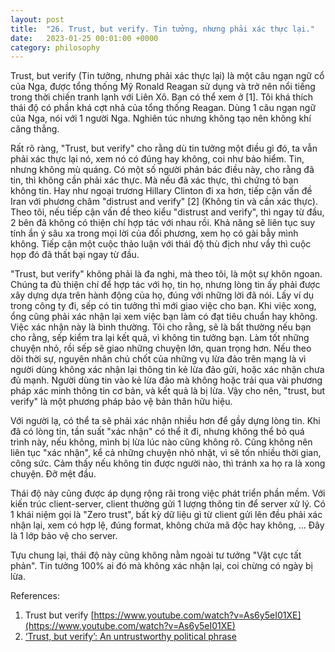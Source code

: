 ```yaml
---
layout: post
title:  "26. Trust, but verify. Tin tưởng, nhưng phải xác thực lại."
date:   2023-01-25 00:01:00 +0000
category: philosophy
---
```


Trust, but verify (Tin tưởng, nhưng phải xác thực lại) là một câu ngạn ngữ cổ của Nga, được tổng thống Mỹ Ronald Reagan sử dụng và trở nên nổi tiếng trong thời chiến tranh lạnh với Liên Xô. Bạn có thể xem ở [1]. Tôi khá thích thái độ có phần khá cợt nhả của tổng thống Reagan. Dùng 1 câu ngạn ngữ của Nga, nói với 1 người Nga. Nghiên túc nhưng không tạo nên không khí căng thẳng. 

Rất rõ ràng, "Trust, but verify" cho rằng dù tin tưởng một điều gì đó, ta vẫn phải xác thực lại nó, xem nó có đúng hay không, coi như bảo hiểm. Tin, nhưng không mù quáng. Có một số người phản bác điều này, cho rằng đã tin, thì không cần phải xác thực. Mà nếu đã xác thực, thì chứng tỏ bạn không tin. Hay như ngoại trương Hillary Clinton đi xa hơn, tiếp cận vấn đề Iran với phương châm "distrust and verify" [2] (Không tin và cần xác thực). Theo tôi, nếu tiếp cận vấn đề theo kiểu "distrust and verify", thì ngay từ đầu, 2 bên đã không có thiện chí hợp tác với nhau rồi. Khả năng sẽ liên tục suy tính ẩn ý sâu xa trong mọi lời của đối phương, xem họ có gài bẫy mình không. Tiếp cận một cuộc thảo luận với thái độ thù địch như vầy thì cuộc họp đó đã thất bại ngay từ đầu. 

"Trust, but verify" không phải là đa nghi, mà theo tôi, là một sự khôn ngoan. Chúng ta đủ thiện chí để hợp tác với họ, tin họ, nhưng lòng tin ấy phải được xây dựng dựa trên hành động của họ, đúng với những lời đã nói. Lấy ví dụ trong công ty đi, sếp có tin tưởng thì mới giao việc cho bạn. Khi việc xong, ổng cũng phải xác nhận lại xem việc bạn làm có đạt tiêu chuẩn hay không. Việc xác nhận này là bình thường. Tôi cho rằng, sẽ là bất thường nếu bạn cho rằng, sếp kiểm tra lại kết quả, vì không tin tưởng bạn. Làm tốt những chuyện nhỏ, rồi sếp sẽ giao những chuyện lớn, quan trọng hơn. Nếu theo dõi thời sự, nguyên nhân chủ chốt của những vụ lừa đảo trên mạng là vì người dùng không xác nhận lại thông tin kẻ lừa đảo gửi, hoặc xác nhận chưa đủ mạnh. Người dùng tin vào kẻ lừa đảo mà không hoặc trải qua vài phương pháp xác minh thông tin cơ bản, và kết quả là bị lừa. Vậy cho nên, "trust, but verify" là một phương pháp bảo vệ bản thân hữu hiệu. 

Với người lạ, có thể ta sẽ phải xác nhận nhiều hơn để gầy dựng lòng tin. Khi đã có lòng tin, tần suất "xác nhận" có thể ít đi, nhưng không thể bỏ quá trình này, nếu không, mình bị lừa lúc nào cũng không rõ. Cũng không nên liên tục "xác nhận", kể cả những chuyện nhỏ nhặt, vì sẽ tốn nhiều thời gian, công sức. Cảm thấy nếu không tin được người nào, thì tránh xa họ ra là xong chuyện. Đỡ mệt đầu.

Thái độ này cũng được áp dụng rộng rãi trong việc phát triển phần mềm. Với kiến trúc client-server, client thường gửi 1 lượng thông tin để server xử lý. Có 1 khái niệm gọi là "Zero trust", bất kỳ dữ liệu gì từ client gửi lên đều phải xác nhận lại, xem có hợp lệ, đúng format, không chứa mã độc hay không, ... Đây là 1 lớp bảo vệ cho server.

Tựu chung lại, thái độ này cũng không nằm ngoài tư tưởng "Vật cực tất phản". Tin tưởng 100% ai đó mà không xác nhận lại, coi chừng có ngày bị lừa.

References: 
1. Trust but verify [https://www.youtube.com/watch?v=As6y5eI01XE](https://www.youtube.com/watch?v=As6y5eI01XE)
2. [‘Trust, but verify’: An untrustworthy political phrase](https://www.washingtonpost.com/opinions/trust-but-verify-an-untrustworthy-political-phrase/2016/03/11/da32fb08-db3b-11e5-891a-4ed04f4213e8_story.html)